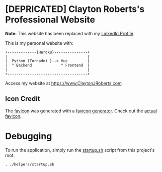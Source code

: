 # [DEPRICATED] Clayton Roberts's Professional Website

**Note**: This website has been replaced with my [LinkedIn Profile](https://www.linkedin.com/in/claytonjroberts/).

This is my personal website with:

    +-------------{Heroku}---------------+
    |                                    |
    |  Python (Tornado) }--> Vue         |
    |  ^ Backend             ^ Frontend  |
    |                                    |
    +------------------------------------+

Access my website at <https://www.ClaytonJRoberts.com>

## Icon Credit

The [favicon](static/favicon.ico) was generated with a [favicon generator](https://favicon.io/favicon-generator/). Check out the [actual favicon](https://favicon.io/favicon-generator/?t=CJR&ff=Roboto&fs=60&fc=%23FBFBFB&b=rounded&bc=%23F05048).

# Debugging

To run the application, simply run the [startup.sh](helpers/startup.sh) script from this project's root.

```shell
. ./helpers/startup.sh
```
